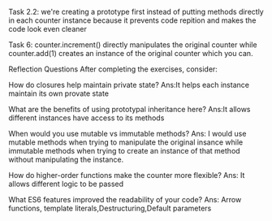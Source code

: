 Task 2.2:
we're creating a prototype first instead of putting methods directly in each counter instance because it prevents code repition and makes the code look even cleaner

Task 6:
counter.increment() directly manipulates the original counter while counter.add(1) creates an instance of the original counter which you can.

Reflection Questions
After completing the exercises, consider:

How do closures help maintain private state?
Ans:It helps each instance maintain its own provate state

What are the benefits of using prototypal inheritance here?
Ans:It allows different instances have access to its methods

When would you use mutable vs immutable methods?
Ans: I would use mutable methods when trying to manipulate the original insance while immutable methods when trying to create an instance of that method without manipulating the instance.

How do higher-order functions make the counter more flexible?
Ans: It allows different logic to be passed

What ES6 features improved the readability of your code?
Ans: Arrow functions, template literals,Destructuring,Default parameters

